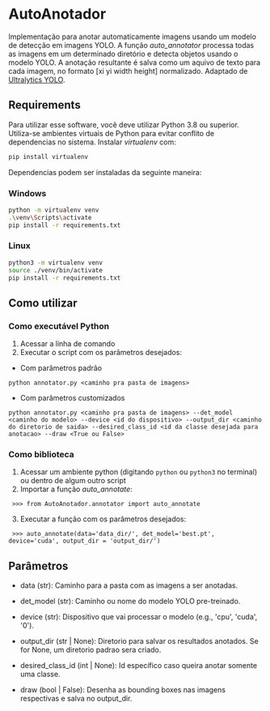# AutoAnotador

Implementação para anotar automaticamente imagens usando um modelo de detecção em imagens YOLO. A função *auto_annotator* processa todas as imagens em um determinado diretório e detecta objetos usando o modelo YOLO. A anotação resultante é salva como um aquivo de texto para cada imagem, no formato [xi yi width height] normalizado. Adaptado de [Ultralytics YOLO](https://docs.ultralytics.com/reference/data/annotator/#ultralytics.data.annotator.auto_annotate).

## Requirements

Para utilizar esse software, você deve utilizar Python 3.8 ou superior. Utiliza-se ambientes virtuais de Python para evitar conflito de dependencias no sistema. Instalar *virtualenv* com:

```bash
pip install virtualenv
```

Dependencias podem ser instaladas da seguinte maneira:

### Windows
```bash
python -m virtualenv venv
.\venv\Scripts\activate
pip install -r requirements.txt
```
### Linux
```bash
python3 -m virtualenv venv
source ./venv/bin/activate
pip install -r requirements.txt
```

## Como utilizar

### Como executável Python
1) Acessar a linha de comando
2) Executar o script com os parâmetros desejados:
- Com parâmetros padrão
```
python annotator.py <caminho pra pasta de imagens>
```
- Com parâmetros customizados
```
python annotator.py <caminho pra pasta de imagens> --det_model <caminho do modelo> --device <id do dispositivo> --output_dir <caminho do diretorio de saida> --desired_class_id <id da classe desejada para anotacao> --draw <True ou False>
```

### Como biblioteca
1) Acessar um ambiente python (digitando `python` ou `python3` no terminal) ou dentro de algum outro script
2) Importar a função *auto_annotate*:
```
 >>> from AutoAnotador.annotator import auto_annotate
```
3) Executar a função com os parâmetros desejados:
```
 >>> auto_annotate(data='data_dir/', det_model='best.pt', device='cuda', output_dir = 'output_dir/')
```

## Parâmetros
- data (str): Caminho para a pasta com as imagens a ser anotadas.

- det_model (str): Caminho ou nome do modelo YOLO pre-treinado.

- device (str): Dispositivo que vai processar o modelo (e.g., 'cpu', 'cuda', '0').

- output_dir (str | None): Diretorio para salvar os resultados anotados. Se for None, um diretorio padrao sera criado.

- desired_class_id (int | None): Id específico caso queira anotar somente uma classe.

- draw (bool | False): Desenha as bounding boxes nas imagens respectivas e salva no output_dir.
